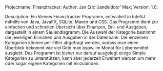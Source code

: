 Projectname: Finanztracker;
Author: Jan Eric 'Jandeldoor' Max;
Version: 1.0;

Description:
Ein kleines Finanztracker Programm, entwickelt in IntelliJ mithilfe von Java, JavaFX, SQLite, Maven und CSS. Das Programm dient zur einfachen und schnellen Übersicht über Finanzen, Ein- und Ausgaben, dargestellt in einem Säulendiagramm.
Die Auswahl der Kategorie bestimmt die jeweiligen Einnahen und Ausgaben in der Datenbank. Die einzelnen Kategorien können per Filter abgefragt werden, sodass man einen Überblick bekommt wie viel Geld man bspw. im Monat für Lebensmittel ausgiebt.
Das Programm ist bisher nur darauf ausgelegt einige Simple Kategorien zu unterstützen, kann aber jederzeit Erweitert werden um mehr oder sogar eigene Kategorien mit einzubinden.
